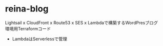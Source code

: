 # reina-blog

Lightsail x CloudFront x Route53 x SES x Lambdaで構築するWordPresブログ環境用Terraformコード
- LambdaはServerlessで管理
